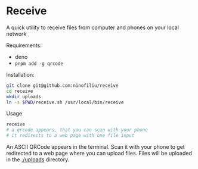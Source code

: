 # Receive

A quick utility to receive files from computer and phones on your local network

Requirements:

- deno
- `pnpm add -g qrcode`

Installation:

```sh
git clone git@github.com:ninofiliu/receive
cd receive
mkdir uploads
ln -s $PWD/receive.sh /usr/local/bin/receive
```

Usage

```sh
receive
# a qrcode appears, that you can scan with your phone
# it redirects to a web page with one file input
```

An ASCII QRCode appears in the terminal. Scan it with your phone to get redirected to a web page where you can upload files. Files will be uploaded in the [./uploads](./uploads/) directory.

